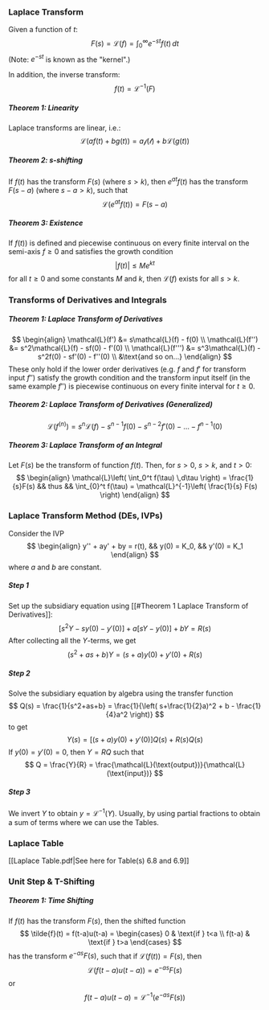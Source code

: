 ### Laplace Transform
Given a function of $t$:
$$
F(s) = \mathcal{L}(f) = \int_{0}^{\infty}e^{-st}f(t)\,dt
$$
(Note: $e^{-st}$ is known as the "kernel".)

In addition, the inverse transform:
$$
f(t) = \mathcal{L^{-1}}(F)
$$
##### Theorem 1: Linearity
Laplace transforms are linear, i.e.:
$$
\mathcal{L}(af(t)+bg(t)) = a\mathcal{f(t)} + b \mathcal{L}(g(t))
$$
##### Theorem 2: s-shifting
If $f(t)$ has the transform $F(s)$ (where $s>k$), then $e^{at}f(t)$ has the transform $F(s-a)$ (where $s-a>k$), such that
$$
\mathcal{L}(e^{at}f(t)) = F(s-a)
$$
##### Theorem 3: Existence
If $f(t))$ is defined and piecewise continuous on every finite interval on the semi-axis $f \geq 0$ and satisfies the growth condition
$$
|f(t)| \leq Me^{kt}
$$
for all $t \geq 0$ and some constants $M$ and $k$, then $\mathcal{L}(f)$ exists for all $s>k$.

### Transforms of Derivatives and Integrals
##### Theorem 1: Laplace Transform of Derivatives
$$
\begin{align}
\mathcal{L}(f') &= s\mathcal{L}(f) - f(0) \\
\mathcal{L}(f'') &= s^2\mathcal{L}(f) - sf(0) - f'(0) \\
\mathcal{L}(f''') &= s^3\mathcal{L}(f) - s^2f(0) - sf'(0) - f''(0) \\
&\text{and so on...}
\end{align}
$$
These only hold if the lower order derivatives (e.g. $f$ and $f'$ for transform input $f''$) satisfy the growth condition and the transform input itself (in the same example $f''$) is piecewise continuous on every finite interval for $t \geq 0$.
##### Theorem 2: Laplace Transform of Derivatives (Generalized)
$$
\mathcal{L}(f^{(n)}) = s^n\mathcal{L}(f) - s^{n-1}f(0) - s^{n-2}f'(0) - \dots - f^{n-1}(0)
$$
##### Theorem 3: Laplace Transform of an Integral
Let $F(s)$ be the transform of function $f(t)$. Then, for $s>0$, $s>k$, and $t>0$:
$$
\begin{align}
\mathcal{L}\left( \int_0^t f(\tau) \,d\tau \right) = \frac{1}{s}F(s) && thus && \int_{0}^t f(\tau) = \mathcal{L}^{-1}\left( \frac{1}{s} F(s) \right)
\end{align}
$$
### Laplace Transform Method (DEs, IVPs)
Consider the IVP
$$
\begin{align}
y'' + ay' + by = r(t), && y(0) = K_0, && y'(0) = K_1
\end{align}
$$
where $a$ and $b$ are constant.

##### Step 1
Set up the subsidiary equation using [[#Theorem 1 Laplace Transform of Derivatives]]:
$$
[s^2Y - sy(0) - y'(0)] + a[sY - y(0)] + bY = R(s)
$$
After collecting all the $Y$-terms, we get
$$
(s^2+as+b)Y = (s+a)y(0) + y'(0) + R(s)
$$
##### Step 2
Solve the subsidiary equation by algebra using the transfer function
$$
Q(s) = \frac{1}{s^2+as+b} = \frac{1}{\left( s+\frac{1}{2}a)^2 + b - \frac{1}{4}a^2 \right)}
$$
to get
$$
Y(s) = [(s+a)y(0) + y'(0)]Q(s) + R(s)Q(s)
$$
If $y(0) = y'(0) = 0$, then $Y=RQ$ such that
$$
Q = \frac{Y}{R} = \frac{\mathcal{L}(\text{output})}{\mathcal{L}(\text{input})}
$$
##### Step 3
We invert $Y$ to obtain $y = \mathcal{L}^{-1}(Y)$. Usually, by using partial fractions to obtain a sum of terms where we can use the Tables.

### Laplace Table
[[Laplace Table.pdf|See here for Table(s) 6.8 and 6.9]]

### Unit Step & T-Shifting
##### Theorem 1: Time Shifting
If $f(t)$ has the transform $F(s)$, then the shifted function
$$
\tilde{f}(t) = f(t-a)u(t-a) =
\begin{cases}
	0 & \text{if } t<a \\
	f(t-a) & \text{if } t>a
\end{cases}
$$
has the transform $e^{-as}F(s)$, such that if $\mathcal{L}(f(t)) = F(s)$, then
$$
\mathcal{L}(f(t-a)u(t-a)) = e^{-as}F(s)
$$
or
$$
f(t-a)u(t-a) = \mathcal{L}^{-1}(e^{-as}F(s))
$$
